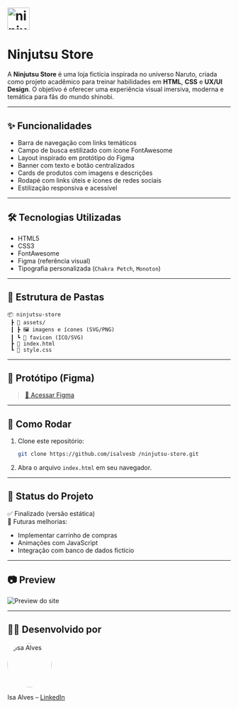 # <img width="50" height="50" alt="ninjutsu-store-logo" src="https://github.com/user-attachments/assets/11a384f9-ad36-410c-a3d1-31ff76bb2bac" /><h1>Ninjutsu Store</h1>

A **Ninjutsu Store** é uma loja fictícia inspirada no universo Naruto, criada como projeto acadêmico para treinar habilidades em **HTML**, **CSS** e **UX/UI Design**. O objetivo é oferecer uma experiência visual imersiva, moderna e temática para fãs do mundo shinobi.

---

## ✨ Funcionalidades

- Barra de navegação com links temáticos
- Campo de busca estilizado com ícone FontAwesome
- Layout inspirado em protótipo do Figma
- Banner com texto e botão centralizados
- Cards de produtos com imagens e descrições
- Rodapé com links úteis e ícones de redes sociais
- Estilização responsiva e acessível

---

## 🛠️ Tecnologias Utilizadas

- HTML5
- CSS3
- FontAwesome
- Figma (referência visual)
- Tipografia personalizada (`Chakra Petch`, `Monoton`)

---

## 📁 Estrutura de Pastas

```
📦 ninjutsu-store
 ┣ 📁 assets/
 ┃ ┣ 🖼️ imagens e ícones (SVG/PNG)
 ┃ ┗ 🎯 favicon (ICO/SVG)
 ┣ 📄 index.html
 ┗ 🎨 style.css
```

---

## 🎨 Protótipo (Figma)

> [🔗 Acessar Figma](https://www.figma.com/design/sUCLV2SFEk55kKTFfW87JU/Ninjutsu-Store?node-id=71-42)

---

## 🚀 Como Rodar

1. Clone este repositório:
   ```bash
   git clone https://github.com/isalvesb /ninjutsu-store.git
   ```

2. Abra o arquivo `index.html` em seu navegador.

---

## 📌 Status do Projeto

✅ Finalizado (versão estática)  
🚧 Futuras melhorias:
- Implementar carrinho de compras
- Animações com JavaScript
- Integração com banco de dados fictício

---

## 📷 Preview

![Preview do site](https://media.licdn.com/dms/image/sync/v2/D4E27AQHCh6-KGLir6g/articleshare-shrink_1280_800/B4EZcn7zmsHYAQ-/0/1751322967003?e=1753311600&v=beta&t=RX5zmOwrVgoyfUaqMTmBtUNzpq0-P9HVdyjuTYw0WCI)

---

## 👩‍💻 Desenvolvido por
<img src="https://github.com/user-attachments/assets/c8de6859-9630-4c6f-97c9-b41c92699005" alt="Isa Alves" width="100" style="border-radius: 50%;">

Isa Alves – [LinkedIn](www.linkedin.com/in/isalvesb) 
